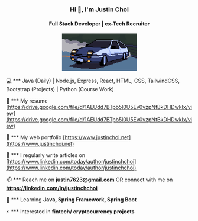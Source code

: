 <h3 align="center">Hi 👋, I'm Justin Choi</h3>
<h4 align="center">Full Stack Developer | ex-Tech Recruiter</h4>

<p align="center">
    <img alt="img" src="https://github.com/Tech-Recruiter-Justin/Tech-Recruiter-Justin/blob/main/d.gif?raw=true" width="40%" height="auto"/>
</p>

💻 *** Java (Daily) | Node.js, Express, React, HTML, CSS, TailwindCSS, Bootstrap (Projects) | Python (Course Work)

📄 *** My resume [https://drive.google.com/file/d/1AEUdd7BTpb5l0U5Ev0vzpNtBkDHDwkIx/view](https://drive.google.com/file/d/1AEUdd7BTpb5l0U5Ev0vzpNtBkDHDwkIx/view)

👨 *** My web portfolio [https://www.justinchoi.net](https://www.justinchoi.net)

📝 *** I regularly write articles on [https://www.linkedin.com/today/author/justinchchoi](https://www.linkedin.com/today/author/justinchchoi)

📫 *** Reach me on **justin7623@gmail.com** OR connect with me on **https://linkedin.com/in/justinchchoi**

🌱 *** Learning **Java, Spring Framework, Spring Boot**

⚡ *** Interested in **fintech/ cryptocurrency projects**

<p></p>
